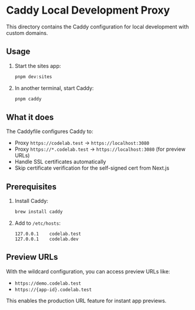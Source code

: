 # Caddy Local Development Proxy

This directory contains the Caddy configuration for local development with custom domains.

## Usage

1. Start the sites app:
   ```bash
   pnpm dev:sites
   ```

2. In another terminal, start Caddy:
   ```bash
   pnpm caddy
   ```

## What it does

The Caddyfile configures Caddy to:
- Proxy `https://codelab.test` → `https://localhost:3080`
- Proxy `https://*.codelab.test` → `https://localhost:3080` (for preview URLs)
- Handle SSL certificates automatically
- Skip certificate verification for the self-signed cert from Next.js

## Prerequisites

1. Install Caddy:
   ```bash
   brew install caddy
   ```

2. Add to `/etc/hosts`:
   ```
   127.0.0.1    codelab.test
   127.0.0.1    codelab.dev
   ```

## Preview URLs

With the wildcard configuration, you can access preview URLs like:
- `https://demo.codelab.test`
- `https://{app-id}.codelab.test`

This enables the production URL feature for instant app previews.